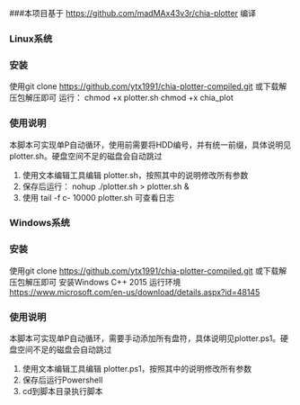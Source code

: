 ###本项目基于 https://github.com/madMAx43v3r/chia-plotter 编译

### Linux系统
### 安装
使用git clone https://github.com/ytx1991/chia-plotter-compiled.git 或下载解压包解压即可
运行：
chmod +x plotter.sh
chmod +x chia_plot

### 使用说明
本脚本可实现单P自动循环，使用前需要将HDD编号，并有统一前缀，具体说明见plotter.sh。硬盘空间不足的磁盘会自动跳过
1. 使用文本编辑工具编辑 plotter.sh，按照其中的说明修改所有参数
2. 保存后运行： nohup ./plotter.sh > plotter.sh &
3. 使用 tail -f c- 10000 plotter.sh 可查看日志

### Windows系统
### 安装
使用git clone https://github.com/ytx1991/chia-plotter-compiled.git 或下载解压包解压即可
安装Windows C++ 2015 运行环境
https://www.microsoft.com/en-us/download/details.aspx?id=48145

### 使用说明
本脚本可实现单P自动循环，需要手动添加所有盘符，具体说明见plotter.ps1。硬盘空间不足的磁盘会自动跳过
1. 使用文本编辑工具编辑 plotter.ps1，按照其中的说明修改所有参数
2. 保存后运行Powershell
3. cd到脚本目录执行脚本
